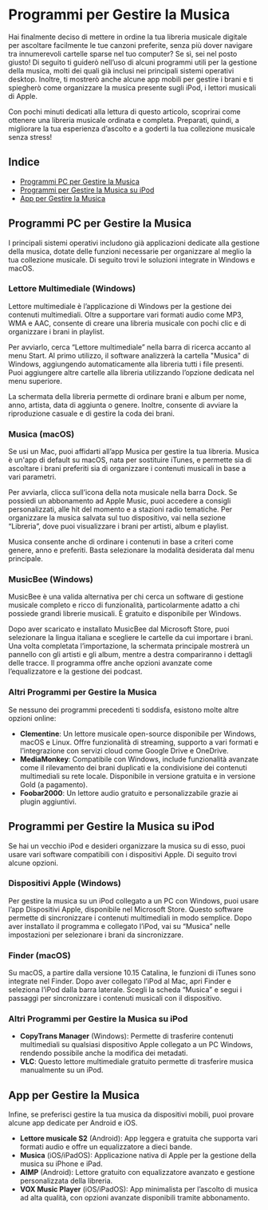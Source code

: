 # Programmi per Gestire la Musica

Hai finalmente deciso di mettere in ordine la tua libreria musicale digitale per ascoltare facilmente le tue canzoni preferite, senza più dover navigare tra innumerevoli cartelle sparse nel tuo computer? Se sì, sei nel posto giusto! Di seguito ti guiderò nell’uso di alcuni programmi utili per la gestione della musica, molti dei quali già inclusi nei principali sistemi operativi desktop. Inoltre, ti mostrerò anche alcune app mobili per gestire i brani e ti spiegherò come organizzare la musica presente sugli iPod, i lettori musicali di Apple.

Con pochi minuti dedicati alla lettura di questo articolo, scoprirai come ottenere una libreria musicale ordinata e completa. Preparati, quindi, a migliorare la tua esperienza d’ascolto e a goderti la tua collezione musicale senza stress!

## Indice
- [Programmi PC per Gestire la Musica](#programmi-pc-per-gestire-la-musica)
- [Programmi per Gestire la Musica su iPod](#programmi-per-gestire-la-musica-su-ipod)
- [App per Gestire la Musica](#app-per-gestire-la-musica)

## Programmi PC per Gestire la Musica

I principali sistemi operativi includono già applicazioni dedicate alla gestione della musica, dotate delle funzioni necessarie per organizzare al meglio la tua collezione musicale. Di seguito trovi le soluzioni integrate in Windows e macOS.

### Lettore Multimediale (Windows)
Lettore multimediale è l’applicazione di Windows per la gestione dei contenuti multimediali. Oltre a supportare vari formati audio come MP3, WMA e AAC, consente di creare una libreria musicale con pochi clic e di organizzare i brani in playlist.

Per avviarlo, cerca “Lettore multimediale” nella barra di ricerca accanto al menu Start. Al primo utilizzo, il software analizzerà la cartella "Musica" di Windows, aggiungendo automaticamente alla libreria tutti i file presenti. Puoi aggiungere altre cartelle alla libreria utilizzando l’opzione dedicata nel menu superiore. 

La schermata della libreria permette di ordinare brani e album per nome, anno, artista, data di aggiunta o genere. Inoltre, consente di avviare la riproduzione casuale e di gestire la coda dei brani. 

### Musica (macOS)
Se usi un Mac, puoi affidarti all’app Musica per gestire la tua libreria. Musica è un'app di default su macOS, nata per sostituire iTunes, e permette sia di ascoltare i brani preferiti sia di organizzare i contenuti musicali in base a vari parametri.

Per avviarla, clicca sull’icona della nota musicale nella barra Dock. Se possiedi un abbonamento ad Apple Music, puoi accedere a consigli personalizzati, alle hit del momento e a stazioni radio tematiche. Per organizzare la musica salvata sul tuo dispositivo, vai nella sezione “Libreria”, dove puoi visualizzare i brani per artisti, album e playlist.

Musica consente anche di ordinare i contenuti in base a criteri come genere, anno e preferiti. Basta selezionare la modalità desiderata dal menu principale.

### MusicBee (Windows)
MusicBee è una valida alternativa per chi cerca un software di gestione musicale completo e ricco di funzionalità, particolarmente adatto a chi possiede grandi librerie musicali. È gratuito e disponibile per Windows.

Dopo aver scaricato e installato MusicBee dal Microsoft Store, puoi selezionare la lingua italiana e scegliere le cartelle da cui importare i brani. Una volta completata l’importazione, la schermata principale mostrerà un pannello con gli artisti e gli album, mentre a destra compariranno i dettagli delle tracce. Il programma offre anche opzioni avanzate come l’equalizzatore e la gestione dei podcast.

### Altri Programmi per Gestire la Musica
Se nessuno dei programmi precedenti ti soddisfa, esistono molte altre opzioni online:

- **Clementine**: Un lettore musicale open-source disponibile per Windows, macOS e Linux. Offre funzionalità di streaming, supporto a vari formati e l’integrazione con servizi cloud come Google Drive e OneDrive.
- **MediaMonkey**: Compatibile con Windows, include funzionalità avanzate come il rilevamento dei brani duplicati e la condivisione dei contenuti multimediali su rete locale. Disponibile in versione gratuita e in versione Gold (a pagamento).
- **Foobar2000**: Un lettore audio gratuito e personalizzabile grazie ai plugin aggiuntivi.

## Programmi per Gestire la Musica su iPod

Se hai un vecchio iPod e desideri organizzare la musica su di esso, puoi usare vari software compatibili con i dispositivi Apple. Di seguito trovi alcune opzioni.

### Dispositivi Apple (Windows)
Per gestire la musica su un iPod collegato a un PC con Windows, puoi usare l’app Dispositivi Apple, disponibile nel Microsoft Store. Questo software permette di sincronizzare i contenuti multimediali in modo semplice. Dopo aver installato il programma e collegato l’iPod, vai su “Musica” nelle impostazioni per selezionare i brani da sincronizzare.

### Finder (macOS)
Su macOS, a partire dalla versione 10.15 Catalina, le funzioni di iTunes sono integrate nel Finder. Dopo aver collegato l’iPod al Mac, apri Finder e seleziona l’iPod dalla barra laterale. Scegli la scheda “Musica” e segui i passaggi per sincronizzare i contenuti musicali con il dispositivo.

### Altri Programmi per Gestire la Musica su iPod
- **CopyTrans Manager** (Windows): Permette di trasferire contenuti multimediali su qualsiasi dispositivo Apple collegato a un PC Windows, rendendo possibile anche la modifica dei metadati.
- **VLC**: Questo lettore multimediale gratuito permette di trasferire musica manualmente su un iPod.

## App per Gestire la Musica

Infine, se preferisci gestire la tua musica da dispositivi mobili, puoi provare alcune app dedicate per Android e iOS.

- **Lettore musicale S2** (Android): App leggera e gratuita che supporta vari formati audio e offre un equalizzatore a dieci bande.
- **Musica** (iOS/iPadOS): Applicazione nativa di Apple per la gestione della musica su iPhone e iPad.
- **AIMP** (Android): Lettore gratuito con equalizzatore avanzato e gestione personalizzata della libreria.
- **VOX Music Player** (iOS/iPadOS): App minimalista per l’ascolto di musica ad alta qualità, con opzioni avanzate disponibili tramite abbonamento.

